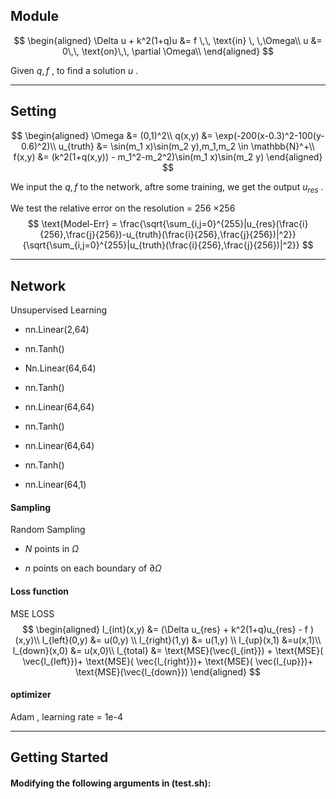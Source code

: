 ## Module

$$
\begin{aligned}
\Delta u + k^2(1+q)u &= f \,\, \text{in} \, \,\Omega\\
u &= 0\,\, \text{on}\,\, \partial \Omega\\
\end{aligned}
$$

Given $q,f$ , to find a solution $u$ .

***

## Setting

$$
\begin{aligned}
\Omega &= (0,1)^2\\
q(x,y) &= \exp(-200(x-0.3)^2-100(y-0.6)^2)\\
u_{truth} &= \sin(m_1 x)\sin(m_2 y),m_1,m_2 \in \mathbb{N}^+\\
f(x,y) &= (k^2(1+q(x,y)) - m_1^2-m_2^2)\sin(m_1 x)\sin(m_2 y)
\end{aligned}
$$

We input the $q,f$ to the network, aftre some training, we get the output $u_{res}$ .<br/>

We test the relative error on the resolution = 256 $\times$256 <br/>
$$
\text{Model-Err} = \frac{\sqrt{\sum_{i,j=0}^{255}|u_{res}(\frac{i}{256},\frac{j}{256})-u_{truth}(\frac{i}{256},\frac{j}{256})|^2}}{\sqrt{\sum_{i,j=0}^{255}|u_{truth}(\frac{i}{256},\frac{j}{256})|^2}}
$$

***

## Network

Unsupervised Learning 

* nn.Linear(2,64)
* nn.Tanh()
* Nn.Linear(64,64)

* nn.Tanh()
* nn.Linear(64,64)
* nn.Tanh()
* nn.Linear(64,64)
* nn.Tanh()
* nn.Linear(64,1)

#### Sampling

Random Sampling

* $N$ points in $\Omega$ 

* $n$ points on each boundary of $\partial \Omega$  

#### Loss function

MSE LOSS<br/>
$$
\begin{aligned}
l_{int}(x,y) &= (\Delta u_{res} + k^2(1+q)u_{res} - f )(x,y)\\
l_{left}(0,y) &= u(0,y) \\
l_{right}(1,y) &= u(1,y) \\
l_{up}(x,1) &=u(x,1)\\ 
l_{down}(x,0) &= u(x,0)\\
l_{total} &= \text{MSE}(\vec{l_{int}}) + \text{MSE}( \vec{l_{left}})+ \text{MSE}( \vec{l_{right}})+ \text{MSE}( \vec{l_{up}})+ \text{MSE}(\vec{l_{down}})
\end{aligned}
$$

#### optimizer

Adam , learning rate = 1e-4

***

## Getting Started

#### Modifying the following arguments in (test.sh):


